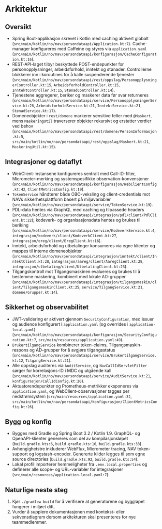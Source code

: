 # Arkitektur

## Oversikt
- Spring Boot-applikasjon skrevet i Kotlin med caching aktivert globalt (`src/main/kotlin/no/nav/persondataapi/Application.kt:7`). Cache-manager konfigureres med Caffeine og styres via `application.yaml` (`src/main/kotlin/no/nav/persondataapi/konfigurasjon/CacheConfiguration.kt:16`).
- REST-API-laget tilbyr beskyttede POST-endepunkter for personopplysninger, arbeidsforhold, inntekt og stønader. Controllerne blokkerer inn i koroutines for å kalle suspenderende tjenester (`src/main/kotlin/no/nav/persondataapi/rest/oppslag/PersonopplysningerController.kt:15`, `ArbeidsforholdController.kt:15`, `InntektController.kt:15`, `StønadController.kt:14`).
- Tjenestene aggregerer, beriker og maskerer data før svar returneres (`src/main/kotlin/no/nav/persondataapi/service/PersonopplysningerService.kt:26`, `ArbeidsforholdService.kt:21`, `InntektService.kt:21`, `StønadService.kt:17`).
- Domeneobjekter i `rest/domene` markerer sensitive felter med `@Maskert`, mens `MaskeringUtil` traverserer objekter rekursivt og erstatter verdier ved behov (`src/main/kotlin/no/nav/persondataapi/rest/domene/PersonInformasjon.kt:5`, `src/main/kotlin/no/nav/persondataapi/rest/oppslag/Maskert.kt:21`, `MaskeringUtil.kt:15`).

## Integrasjoner og dataflyt
- WebClient-instansene konfigureres sentralt med Call-ID-filter, Micrometer-merking og systemspesifikke observation-konvensjoner (`src/main/kotlin/no/nav/persondataapi/konfigurasjon/WebClientConfig.kt:42`, `ClientMetricsConfig.kt:19`).
- `TokenService` håndterer både OBO-veksling og client-credentials mot NAVs sikkerhetsplattform basert på miljøvariabler (`src/main/kotlin/no/nav/persondataapi/service/TokenService.kt:19`).
- PDL-data hentes via GraphQL med caching og tilpassede headers (`src/main/kotlin/no/nav/persondataapi/integrasjon/pdl/client/PdlClient.kt:22`); kodeverk- og organisasjonsdata hentes og brukes til beriking (`src/main/kotlin/no/nav/persondataapi/service/KodeverkService.kt:4`, `integrasjon/kodeverk/client/KodeverkClient.kt:27`, `integrasjon/ereg/client/EregClient.kt:16`).
- Inntekt, arbeidsforhold og utbetalinger konsumeres via egne klienter og mappes til interne domeneobjekter (`src/main/kotlin/no/nav/persondataapi/integrasjon/inntekt/client/InntektClient.kt:28`, `integrasjon/aareg/client/AaregClient.kt:28`, `integrasjon/utbetaling/client/UtbetalingClient.kt:23`).
- Tilgangskontroll mot Tilgangsmaskinen evalueres og brukes til å bestemme maskering, kombinert med lokale AD-grupper (`src/main/kotlin/no/nav/persondataapi/integrasjon/tilgangsmaskin/client/TilgangsmaskinClient.kt:25`, `service/TilgangService.kt:21`, `domene/Grupper.kt:14`).

## Sikkerhet og observabilitet
- JWT-validering er aktivert gjennom `SecurityConfiguration`, med issuer og audience konfigurert i `application.yaml` (og overrides i `application-local.yaml`) (`src/main/kotlin/no/nav/persondataapi/konfigurasjon/SecurityConfiguration.kt:7`, `src/main/resources/application.yaml:49`).
- `BrukertilgangService` kombinerer token-claims, Tilgangsmaskin-respons og AD-grupper for å avgjøre tilgangsstatus (`src/main/kotlin/no/nav/persondataapi/service/BrukertilgangService.kt:12`, `TilgangService.kt:21`).
- Alle oppslag auditeres via `AuditService`, og `NavCallIdServletFilter` sørger for korrelasjons-ID i MDC og utgående kall (`src/main/kotlin/no/nav/persondataapi/service/AuditService.kt:21`, `konfigurasjon/CallIdConfig.kt:20`).
- Aktuatorendepunkter og Prometheus-metrikker eksponeres via `application.yaml`, og WebClient-observasjoner tagges per nedstrømsystem (`src/main/resources/application.yaml:32`, `src/main/kotlin/no/nav/persondataapi/konfigurasjon/ClientMetricsConfig.kt:26`).

## Bygg og konfig
- Bygges med Gradle og Spring Boot 3.2 / Kotlin 1.9. GraphQL- og OpenAPI-klienter genereres som del av kompilasjonsløpet (`build.gradle.kts:6`, `build.gradle.kts:16`, `build.gradle.kts:33`).
- Avhengighetstre inkluderer WebFlux, Micrometer tracing, NAV token-support og logstash-encoder. Genererte kilder legges til som egne source directories (`build.gradle.kts:92`, `build.gradle.kts:54`).
- Lokal profil importerer hemmeligheter fra `.env.local.properties` og definerer alle scope- og URL-variabler for integrasjoner (`src/main/resources/application-local.yaml:7`).

## Naturlige neste steg
1. Kjør `./gradlew build` for å verifisere at generatorene og byggløpet fungerer i miljøet ditt.
2. Vurder å supplere dokumentasjonen med kontekst- eller sekvensdiagram dersom arkitekturen skal presenteres for nye teammedlemmer.
